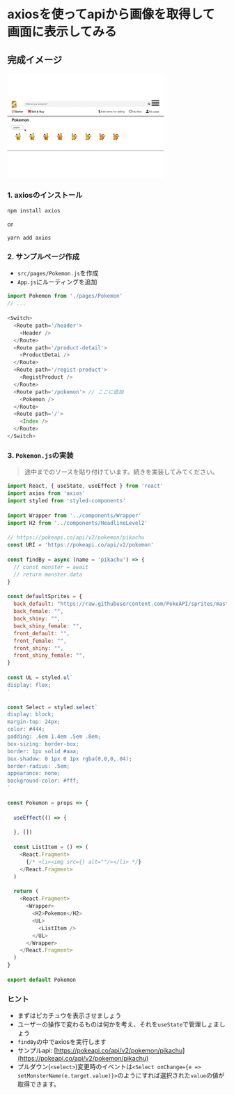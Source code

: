 axiosを使ってapiから画像を取得して画面に表示してみる
===

完成イメージ
---

![gif](./sample-pokemon.gif)

### 1. axiosのインストール

```bash
npm install axios
```

or

```
yarn add axios

```

### 2. サンプルページ作成

- `src/pages/Pokemon.js`を作成
- `App.js`にルーティングを追加

```js
import Pokemon from './pages/Pokemon'
// ...

<Switch>
  <Route path='/header'>
    <Header />
  </Route>
  <Route path='/product-detail'>
    <ProductDetai />
  </Route>
  <Route path='/regist-product'>
    <RegistProduct />
  </Route>
  <Route path='/pokemon'> // ここに追加
    <Pokemon />
  </Route>
  <Route path='/'>
    <Index />
  </Route>
</Switch>
```

### 3. `Pokemon.js`の実装

> 途中までのソースを貼り付けています。続きを実装してみてください。


```js
import React, { useState, useEffect } from 'react'
import axios from 'axios'
import styled from 'styled-components'

import Wrapper from '../components/Wrapper'
import H2 from '../components/HeadlineLevel2'

// https://pokeapi.co/api/v2/pokemon/pikachu
const URI = 'https://pokeapi.co/api/v2/pokemon'

const findBy = async (name = 'pikachu') => {
  // const monster = await
  // return monster.data
}

const defaultSprites = {
  back_default: "https://raw.githubusercontent.com/PokeAPI/sprites/master/sprites/pokemon/back/25.png",
  back_female: "",
  back_shiny: "",
  back_shiny_female: "",
  front_default: "",
  front_female: "",
  front_shiny: "",
  front_shiny_female: "",
}

const UL = styled.ul`
display: flex;
`

const Select = styled.select`
display: block;
margin-top: 24px;
color: #444;
padding: .6em 1.4em .5em .8em;
box-sizing: border-box;
border: 1px solid #aaa;
box-shadow: 0 1px 0 1px rgba(0,0,0,.04);
border-radius: .5em;
appearance: none;
background-color: #fff;
`

const Pokemon = props => {

  useEffect(() => {

  }, [])

  const ListItem = () => (
    <React.Fragment>
      {/* <li><img src={} alt=""/></li> */}
    </React.Fragment>
  )

  return (
    <React.Fragment>
      <Wrapper>
        <H2>Pokemon</H2>
        <UL>
          <ListItem />
        </UL>
      </Wrapper>
    </React.Fragment>
  )
}

export default Pokemon
```

### ヒント

- まずはピカチュウを表示させましょう
- ユーザーの操作で変わるものは何かを考え、それを`useState`で管理しょましょう
- `findBy`の中でaxiosを実行します
- サンプルapi: [https://pokeapi.co/api/v2/pokemon/pikachu](https://pokeapi.co/api/v2/pokemon/pikachu)
- プルダウン(`<select>`)変更時のイベントは`<Select onChange={e => setMonsterName(e.target.value)}>`のようにすれば選択された`value`の値が取得できます。